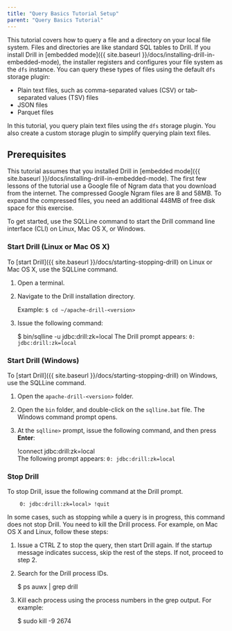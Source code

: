 ```yaml
---
title: "Query Basics Tutorial Setup"
parent: "Query Basics Tutorial"
---
```

This tutorial covers how to query a file and a directory on your local file
system. Files and directories are like standard SQL tables to Drill. If you
install Drill in [embedded
mode]({{ site.baseurl }}/docs/installing-drill-in-embedded-mode), the
installer registers and configures your file system as the `dfs` instance.
You can query these types of files using the default `dfs` storage plugin:

  * Plain text files, such as comma-separated values (CSV) or tab-separated values (TSV) files
  * JSON files
  * Parquet files

In this tutorial, you query plain text files using the `dfs` storage plugin. You also create a custom storage
plugin to simplify querying plain text files.

## Prerequisites

This tutorial assumes that you installed Drill in [embedded
mode]({{ site.baseurl }}/docs/installing-drill-in-embedded-mode). The first few lessons of the tutorial
use a Google file of Ngram data that you download from the internet. The
compressed Google Ngram files are 8 and 58MB. To expand the compressed files,
you need an additional 448MB of free disk space for this exercise.

To get started, use the SQLLine command to start the Drill command line
interface (CLI) on Linux, Mac OS X, or Windows.

### Start Drill (Linux or Mac OS X)

To [start Drill]({{ site.baseurl }}/docs/starting-stopping-drill) on Linux
or Mac OS X, use the SQLLine command.

  1. Open a terminal.
  2. Navigate to the Drill installation directory.
  
     Example: `$ cd ~/apache-drill-<version>`
  3. Issue the following command:
  
        $ bin/sqlline -u jdbc:drill:zk=local
     The Drill prompt appears: `0: jdbc:drill:zk=local`

### Start Drill (Windows)

To [start Drill]({{ site.baseurl }}/docs/starting-stopping-drill) on
Windows, use the SQLLine command.

  1. Open the `apache-drill-<version>` folder.
  2. Open the `bin` folder, and double-click on the `sqlline.bat` file. The Windows command prompt opens.
  3. At the `sqlline>` prompt, issue the following command, and then press **Enter**:
  
        !connect jdbc:drill:zk=local  
     The following prompt appears: `0: jdbc:drill:zk=local`

### Stop Drill

To stop Drill, issue the following command at the Drill prompt.

        0: jdbc:drill:zk=local> !quit

In some cases, such as stopping while a query is in progress, this command does not stop Drill. You need to kill the Drill process. For example, on Mac OS X and Linux, follow
these steps:

  1. Issue a CTRL Z to stop the query, then start Drill again. If the startup message indicates success, skip the rest of the steps. If not, proceed to step 2.
  2. Search for the Drill process IDs.
  
        $ ps auwx | grep drill
  3. Kill each process using the process numbers in the grep output. For example:

        $ sudo kill -9 2674

